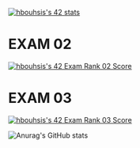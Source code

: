 [![hbouhsis's 42 stats](https://badge42.vercel.app/api/v2/cl29vc1bv000609lcs2fvnfn6/stats?cursusId=21&coalitionId=78)](https://github.com/JaeSeoKim/badge42)
# EXAM 02
[![hbouhsis's 42 Exam Rank 02 Score](https://badge42.vercel.app/api/v2/cl29vc1bv000609lcs2fvnfn6/project/2437635)](https://github.com/JaeSeoKim/badge42)
# EXAM 03
[![hbouhsis's 42 Exam Rank 03 Score](https://badge42.vercel.app/api/v2/cl29vc1bv000609lcs2fvnfn6/project/2437635)](https://github.com/JaeSeoKim/badge42)

![Anurag's GitHub stats](https://github-readme-stats.vercel.app/api?username=bouhsiss&show_icons=true&theme=gruvbox)

